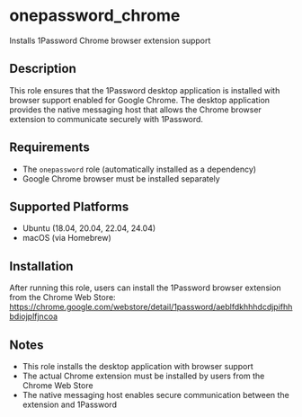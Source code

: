 # onepassword_chrome
Installs 1Password Chrome browser extension support

## Description
This role ensures that the 1Password desktop application is installed with browser support enabled for Google Chrome. The desktop application provides the native messaging host that allows the Chrome browser extension to communicate securely with 1Password.

## Requirements
- The `onepassword` role (automatically installed as a dependency)
- Google Chrome browser must be installed separately

## Supported Platforms
- Ubuntu (18.04, 20.04, 22.04, 24.04)
- macOS (via Homebrew)

## Installation
After running this role, users can install the 1Password browser extension from the Chrome Web Store:
https://chrome.google.com/webstore/detail/1password/aeblfdkhhhdcdjpifhhbdiojplfjncoa

## Notes
- This role installs the desktop application with browser support
- The actual Chrome extension must be installed by users from the Chrome Web Store
- The native messaging host enables secure communication between the extension and 1Password
